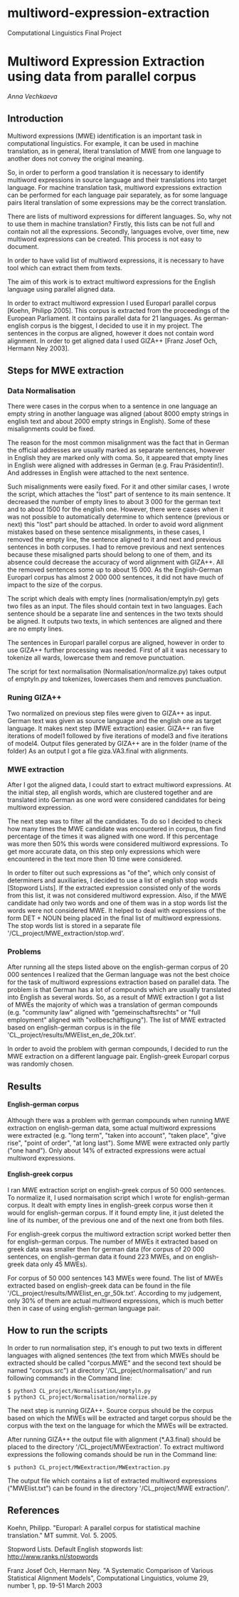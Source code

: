 # multiword-expression-extraction
Computational Linguistics Final Project
# Multiword Expression Extraction using data from parallel corpus
*Anna Vechkaeva*

## Introduction

Multiword expressions (MWE) identification is an important task in computational linguistics. For example, it can be used in machine translation, as in general, literal translation of MWE from one language to another does not convey the original meaning. 

So, in order to perform a good translation it is necessary to identify multiword expressions in source language and their translations into target language. For machine translation task, multiword expressions extraction can be performed for each language pair separately, as for some language pairs literal translation of some expressions may be the correct translation.

There are lists of multiword expressions for different languages. So, why not to use them in machine translation? Firstly, this lists can be not full and contain not all the expressions. Secondly, languages evolve, over time, new multiword expressions can be created. This process is not easy to document.

In order to have valid list of multiword expressions, it is necessary to have tool which can extract them from texts.

The aim of this work is to extract multiword expressions for the English language using parallel aligned data. 

In order to extract multiword expression I used Europarl parallel corpus [Koehn, Philipp 2005]. This corpus is extracted from the proceedings of the European Parliament. It contains parallel data for 21 languages. As german-english corpus is the biggest, I decided to use it in my project. The sentences in the corpus are aligned, however it does not contain word alignment. In order to get aligned data I used GIZA++ [Franz Josef Och, Hermann Ney 2003].


## Steps for MWE extraction
### Data Normalisation

There were cases in the corpus when to a sentence in one language an empty string in another language was aligned (about 8000 empty strings in english text and about 2000 empty strings in English). Some of these misalignments could be fixed. 

The reason for the most common misalignment was the fact that in German the official addresses are usually marked as separate sentences, however in English they are marked only with coma. So, it appeared that empty lines in English were aligned with addresses in German (e.g. Frau Präsidentin!). And addresses in English were attached to the next sentence. 

Such misalignments were easily fixed. For it and other similar cases, I wrote the script, which attaches the "lost" part of sentence to its main sentence. It decreased the number of empty lines to about 3 000 for the german text and to about 1500 for the english one. However, there were cases when it was not possible to automatically determine to which sentence (previous or next) this "lost" part should be attached. In order to avoid word alignment mistakes based on these sentence misalignments, in these cases, I removed the empty line, the sentence aligned to it and next and previous sentences in both corpuses. I had to remove previous and next sentences because these misaligned parts should belong to one of them, and its absence could decrease the accuracy of word alignment with GIZA++. All the removed sentences some up to about 15 000. As the English-German Europarl corpus has almost 2 000 000 sentences, it did not have much of impact to the size of the corpus.

The script which deals with empty lines (normalisation/emptyln.py) gets two files as an input. The files should contain text in two languages. Each sentence should be a separate line and sentences in the two texts should be aligned. It outputs two texts, in which sentences are aligned and there are no empty lines.

The sentences in Europarl parallel corpus are aligned, however in order to use GIZA++ further processing was needed. First of all it was necessary to tokenize all wards, lowercase them and remove punctuation. 

The script for text normalisation (Normalisation/normalize.py) takes output of emptyln.py and tokenizes, lowercases them and removes punctuation. 

### Runing GIZA++

Two normalized on previous step files were given to GIZA++ as input. German text was given as source language and the english one as target language. It makes next step (MWE extraction) easier. GIZA++ ran five iterations of model1 followed by five iterations of model3 and five iterations of model4. Output files generated by GIZA++ are in the folder (name of the folder) As an output I got a file giza.VA3.final with alignments. 

### MWE extraction

After I got the aligned data, I could start to extract multiword expressions. At the initial step, all english words, which are clustered together and are translated into German as one word were considered candidates for being multiword expression. 

The next step was to filter all the candidates. To do so I decided to check how many times the MWE candidate was encountered in corpus, than find percentage of the times it was aligned with one word. If this percentage was more then 50% this words were considered multiword expressions. To get more accurate data, on this step only expressions which were encountered in the text more then 10 time were considered.

In order to filter out such expressions as "of the", which only consist of determiners and auxiliaries, I decided to use a list of english stop words [Stopword Lists]. If the extracted expression consisted only of the words from this list, it was not considered multiword expression. Also, if the MWE candidate had only two words and one of them was in a stop words list the words were not considered MWE. It helped to deal with expressions of the form DET + NOUN being placed in the final list of multiword expressions. The stop words list is stored in a separate file '/CL_project/MWE_extraction/stop.wrd'. 

### Problems

After running all the steps listed above on the english-german corpus of 20 000 sentences I realized that the German language was not the best choice for the task of multiword expressions extraction based on parallel data. The problem is that German has a lot of compounds which are usually translated into English as several words. So, as a result of MWE extraction I got a list of MWEs the majority of which was a translation of german compounds (e.g. "community law" aligned with "gemeinschaftsrechts" or "full employment" aligned with "vollbeschäftigung"). The list of MWE extracted based on english-german corpus is in the file 'CL_project/results/MWElist_en_de_20k.txt'.

In order to avoid the problem with german compounds, I decided to run the MWE extraction on a different language pair. English-greek Europarl corpus was randomly chosen.

## Results

#### English-german corpus

Although there was a problem with german compounds when running MWE extraction on english-german data, some actual multiword expressions were extracted (e.g. "long term", "taken into account", "taken place", "give rise", "point of order", "at long last"). Some MWE were extracted only partly ("one hand"). Only about 14% of extracted expressions were actual multiword expressions.

#### English-greek corpus

I ran MWE extraction script on english-greek corpus of 50 000 sentences. To normalize it, I used normaisation script which I wrote for english-german corpus. It dealt with empty lines in english-greek corpus worse then it would for english-german corpus. If it found empty line, it just deleted the line of its number, of the previous one and of the next one from both files.

For english-greek corpus the multiword extraction script worked better then for english-german corpus. The number of MWEs it extracted based on greek data was smaller then for german data (for corpus of 20 000 sentences, on english-german data it found 223 MWEs, and on english-greek data only 45 MWEs).

For corpus of 50 000 sentences 143 MWEs were found. The list of MWEs extracted based on english-greek data can be found in the file '/CL_project/results/MWElist_en_gr_50k.txt'. According to my judgement, only 30% of them are actual multiword expressions, which is much better then in case of using english-german language pair.

## How to run the scripts

In order to run normalisation step, it's enough to put two texts in different languages with aligned sentences (the text from which MWEs should be extracted should be called "corpus.MWE" and the second text should be named "corpus.src") at directory '/CL_project/normalisation/' and run following commands in the Command line:

    $ python3 CL_project/Normalisation/emptyln.py
    $ python3 CL_project/Normalisation/normalize.py

The next step is running GIZA++. Source corpus should be the corpus based on which the MWEs will be extracted and target corpus should be the corpus with the text on the language for which the MWEs will be extracted.

After running GIZA++ the output file with alignment (\*.A3.final) should be placed to the directory '/CL_project/MWEextraction'. To extract multiword expressions the following comands should be run in the Command line:

    $ puthon3 CL_project/MWEextraction/MWEextraction.py
    
The output file which contains a list of extracted multiword expressions ("MWElist.txt") can be found in the directory '/CL_project/MWE extraction/'.

## References

Koehn, Philipp. "Europarl: A parallel corpus for statistical machine translation." MT summit. Vol. 5. 2005.

Stopword Lists. Default English stopwords list: http://www.ranks.nl/stopwords

Franz Josef Och, Hermann Ney. "A Systematic Comparison of Various Statistical Alignment Models", Computational Linguistics, volume 29, number 1, pp. 19-51 March 2003
